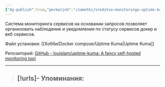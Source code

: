 ```yaml
---
{"dg-publish":true,"permalink":"/zametki/sredstvo-monitoringa-uptime-kuma/","created":"2024-09-08 02:40","updated":"2024-09-11T01:08:39+03:00"}
---
```


Система мониторинга сервисов на основании запросов позволяет организовать наблюдение и уведомления по статусу сервисов докер и веб сервисов.

Файл установки: [[Хобби/Docker compose/Uptime Kuma\|Uptime Kuma]]

Репозиторий: [GitHub - louislam/uptime-kuma: A fancy self-hosted monitoring tool](https://github.com/louislam/uptime-kuma)

---
> [!urls]- Упоминания:
> - 